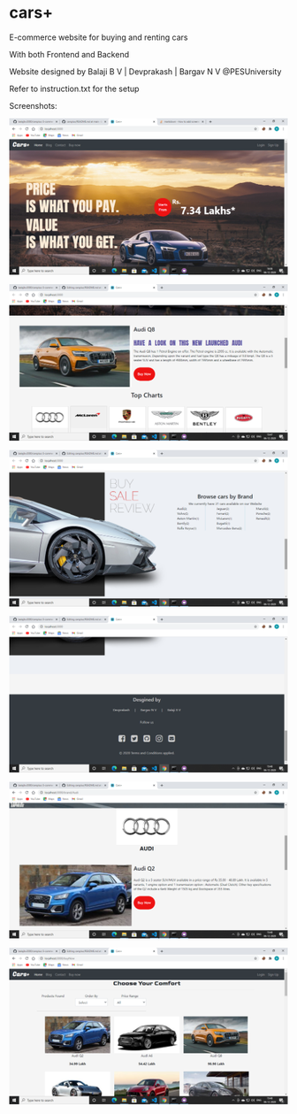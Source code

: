 # cars+
E-commerce website for buying and renting cars

With both Frontend and Backend

Website designed by 
Balaji B V | Devprakash | Bargav N V    @PESUniversity

Refer to instruction.txt for the setup

Screenshots:

![](/public/img/screenshots/Screenshot%20(1).png)

![](/public/img/screenshots/Screenshot%20(2).png)

![](/public/img/screenshots/Screenshot%20(3).png)

![](/public/img/screenshots/Screenshot%20(4).png)

![](/public/img/screenshots/Screenshot%20(5).png)

![](/public/img/screenshots/Screenshot%20(6).png)
